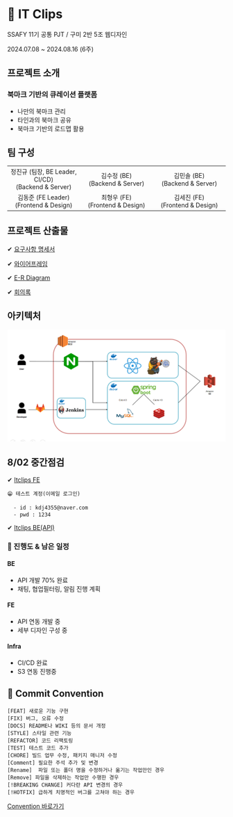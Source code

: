 # 📎 IT Clips
SSAFY 11기 공통 PJT / 구미 2반 5조 웹디자인

2024.07.08 ~ 2024.08.16 (6주)

## 프로젝트 소개
### 북마크 기반의 큐레이션 플랫폼
- 나만의 북마크 관리
- 타인과의 북마크 공유
- 북마크 기반의 로드맵 활용

## 팀 구성
<table>
  <tr>
    <td align="center" width="500px">정진규 (팀장, BE Leader, CI/CD)<br />(Backend & Server)</td>
    <td align="center" width="500px">김수정 (BE)<br />(Backend & Server)</td>
    <td align="center" width="500px">김민솔 (BE)<br />(Backend & Server)</td>
  </tr>
  <tr>
    <td align="center" width="500px">김동준 (FE Leader)<br />(Frontend & Design)</td>
    <td align="center" width="500px">최형우 (FE)<br />(Frontend & Design)</td>
    <td align="center" width="500px">김세진 (FE)<br />(Frontend & Design)</td>
  </tr>
</table>


## 프로젝트 산출물
✔ [요구사항 명세서](https://docs.google.com/spreadsheets/d/1MxifEoveWd3QkiqTpQH4cVVLBofKv4JaFPL32TllpMg/edit?gid=704927790#gid=704927790)

✔ [와이어프레임](https://www.figma.com/design/WwBvVhZq92ZsOfiNsu42KN/ItClips?node-id=0-1&t=iKvcR4TOeh4gWxvW-0)

✔ [E-R Diagram](https://www.erdcloud.com/d/hmyQZcq9PM9WuHZHy)

✔ [회의록](https://roomy-wing-ac0.notion.site/c26765682d60418c97b15fa0d8c71262?pvs=4)

## 아키텍처
<img src="./resources/arch.PNG">

## 8/02 중간점검

✔ [Itclips FE](https://i11d205.p.ssafy.io/)
```
😁 테스트 계정(이메일 로그인)

  - id : kdj4355@naver.com
  - pwd : 1234
```
✔ [Itclips BE(API)](https://i11d205.p.ssafy.io/api/swagger-ui/index.html)

### 👀 진행도 & 남은 일정

#### BE
- API 개발 70% 완료
- 채팅, 협업필터링, 알림 진행 계획

#### FE
- API 연동 개발 중
- 세부 디자인 구성 중

#### Infra
- CI/CD 완료
- S3 연동 진행중

## 📌 Commit Convention
```
[FEAT] 새로운 기능 구현
[FIX] 버그, 오류 수정
[DOCS] README나 WIKI 등의 문서 개정
[STYLE] 스타일 관련 기능
[REFACTOR] 코드 리팩토링
[TEST] 테스트 코드 추가
[CHORE] 빌드 업무 수정, 패키지 매니저 수정
[Comment] 필요한 주석 추가 및 변경
[Rename]  파일 또는 폴더 명을 수정하거나 옮기는 작업만인 경우 
[Remove] 파일을 삭제하는 작업만 수행한 경우
[!BREAKING CHANGE] 커다란 API 변경의 경우
[!HOTFIX] 급하게 치명적인 버그를 고쳐야 하는 경우
```
[Convention 바로가기](https://www.notion.so/b2849f2050824dd6bcb86410f2f444a4?pvs=4)

[//]: # (test)

